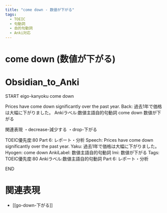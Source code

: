 ```yaml
---
title: "come down - 数値が下がる"
tags:
  - TOEIC
  - 句動詞
  - 自的句動詞
  - Anki対応
---
```


# come down (数値が下がる)

# Obsidian_to_Anki
START
eigo-kanyoku
come down

Prices have come down significantly over the past year.
Back: 
過去1年で価格は大幅に下がりました。
Ankiラベル:数値主語自的句動詞
come down
数値が下がる

関連表現
・decrease-減少する
・drop-下がる

TOEIC優先度:80
Part 6: レポート・分析
Speech: Prices have come down significantly over the past year.
Yaku: 過去1年で価格は大幅に下がりました。
Hyogen: come down
AnkiLabel: 数値主語自的句動詞
Imi: 数値が下がる
Tags: TOEIC優先度:80 Ankiラベル:数値主語自的句動詞 Part 6: レポート・分析
<!--ID: 1755038902201-->
END

# 関連表現
- [[go-down-下がる]]

